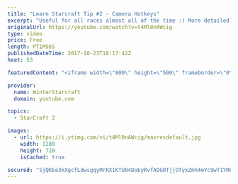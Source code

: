 ```yaml
---
title: "Learn Starcraft Tip #2 - Camera Hotkeys"
excerpt: "Useful for all races almost all of the time :) More detailed guides/tutorials under the learn to play starcraft playlist."
originalUrl: https://youtube.com/watch?v=t4Ml0nAWcig
type: video
price: Free
length: PT1M56S
publishedDateTime: 2017-10-23T18:17:42Z
heat: 53

featuredContent: "<iframe width=\"800\" height=\"500\" frameborder=\"0\" src=\"https://www.youtube.com/embed/t4Ml0nAWcig\" allow=\"accelerometer; autoplay; encrypted-media; gyroscope; picture-in-picture\" allowfullscreen></iframe>"

provider:
  name: WinterStarcraft
  domain: youtube.com

topics:
  - StarCraft 2

images:
  - url: https://i.ytimg.com/vi/t4Ml0nAWcig/maxresdefault.jpg
    width: 1280
    height: 720
    isCached: true

secured: "SjQKEe3kXgcfLdwsgqyMrRX1KTU04DoEyRvfADG0TjjOTyxZmh4mYc9wT1YRK6Rzp633Ag+o9j9rkyep21AInHlxtu66ZdySwPYBnAuM4clm8X6ywVD/pgaoh5ave3cOiJMzzUV4bbQegrvHIJ3sTs0jGMibQsiQIRWpc3Sna0nc5N+wi3OCMwan+Gm5mla3pgWooL5NH3dAQZ+18kSBlYy1Ofe/V0EoQ31LyrNkfWvpZxtsmcmvvxKnaFaMuCveMFAGDUWoBrS1jt5gHiK3+WvoIOjKI8gcbMQurGLIfzNFsyYx3SXVmW16oVWkNCwme69fMyX/cp8sMRVISpGYQlmwzoz+z981yDgmfiwakVXe0Ps/ypwGDW9tMyawe/3v1/lMB7QIr87/FG2m47A4M5kHa5AzHTgDTyge8bbBNRs=;GEiRzSGcH6U1B/BRPfk8nw=="
---
```


